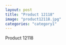 ```yaml
---
layout: post
title: "Product 12118"
image: "product12118.jpg"
categories: "category1"
---
```

Product 12118
